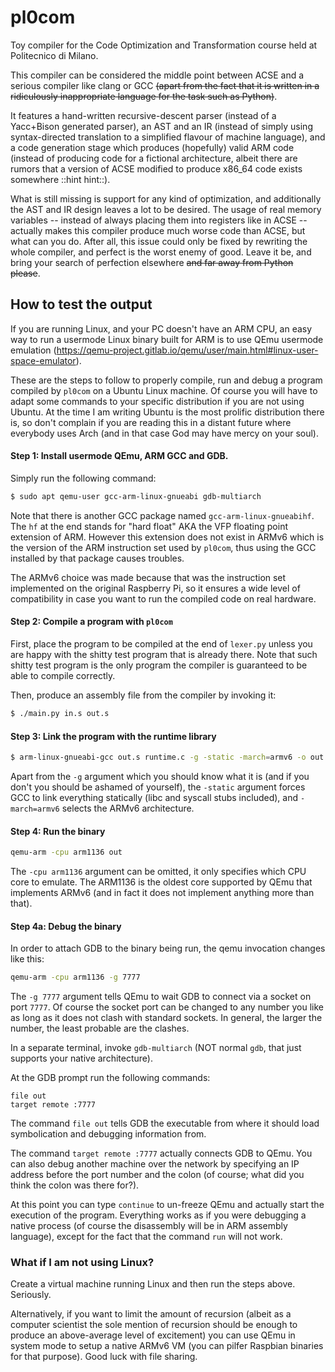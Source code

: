 # pl0com

Toy compiler for the Code Optimization and Transformation course held at
Politecnico di Milano.

This compiler can be considered the middle point between ACSE and a serious
compiler like clang or GCC ~~(apart from the fact that it is written in a
ridiculously inappropriate language for the task such as Python)~~.

It features a hand-written recursive-descent parser (instead of a Yacc+Bison
generated parser), an AST and an IR (instead of simply using syntax-directed
translation to a simplified flavour of machine language), and a code
generation stage which produces (hopefully) valid ARM code (instead of producing
code for a fictional architecture, albeit there are rumors that a version of
ACSE modified to produce x86_64 code exists somewhere ::hint hint::).

What is still missing is support for any kind of optimization, and additionally
the AST and IR design leaves a lot to be desired. The usage of real memory
variables -- instead of always placing them into registers like in ACSE --
actually makes this compiler produce much worse code than ACSE, but what can
you do. After all, this issue could only be fixed by rewriting the whole
compiler, and perfect is the worst enemy of good. Leave it be, and bring your
search of perfection elsewhere ~~and far away from Python please~~.

## How to test the output

If you are running Linux, and your PC doesn't have an ARM CPU, an easy way to
run a usermode Linux binary built for ARM is to use QEmu usermode emulation
(https://qemu-project.gitlab.io/qemu/user/main.html#linux-user-space-emulator).

These are the steps to follow to properly compile, run and debug a program
compiled by `pl0com` on a Ubuntu Linux machine. Of course you will have to
adapt some commands to your specific distribution if you are not using Ubuntu.
At the time I am writing Ubuntu is the most prolific distribution there is,
so don't complain if you are reading this in a distant future where everybody
uses Arch (and in that case God may have mercy on your soul).

#### Step 1: Install usermode QEmu, ARM GCC and GDB.

Simply run the following command:

```sh
$ sudo apt qemu-user gcc-arm-linux-gnueabi gdb-multiarch
```

Note that there is another GCC package named `gcc-arm-linux-gnueabihf`. The
`hf` at the end stands for "hard float" AKA the VFP floating point extension
of ARM. However this extension does not exist in ARMv6 which is the version
of the ARM instruction set used by `pl0com`, thus using the GCC installed by
that package causes troubles.

The ARMv6 choice was made because that was the instruction set implemented on
the original Raspberry Pi, so it ensures a wide level of compatibility in case
you want to run the compiled code on real hardware.

#### Step 2: Compile a program with `pl0com`

First, place the program to be compiled at the end of `lexer.py` unless you
are happy with the shitty test program that is already there. Note that such
shitty test program is the only program the compiler is guaranteed to
be able to compile correctly.

Then, produce an assembly file from the compiler by invoking it:

```sh
$ ./main.py in.s out.s
```

#### Step 3: Link the program with the runtime library

```sh
$ arm-linux-gnueabi-gcc out.s runtime.c -g -static -march=armv6 -o out
```

Apart from the `-g` argument which you should know what it is (and if you don't
you should be ashamed of yourself), the `-static` argument forces GCC to link
everything statically (libc and syscall stubs included), and `-march=armv6`
selects the ARMv6 architecture.

#### Step 4: Run the binary

```sh
qemu-arm -cpu arm1136 out
```

The `-cpu arm1136` argument can be omitted, it only specifies which CPU core to
emulate. The ARM1136 is the oldest core supported by QEmu that implements ARMv6
(and in fact it does not implement anything more than that).

#### Step 4a: Debug the binary

In order to attach GDB to the binary being run, the qemu invocation changes like
this:

```sh
qemu-arm -cpu arm1136 -g 7777
```

The `-g 7777` argument tells QEmu to wait GDB to connect via a socket on port
`7777`. Of course the socket port can be changed to any number you like as long
as it does not clash with standard sockets. In general, the larger the number,
the least probable are the clashes.

In a separate terminal, invoke `gdb-multiarch` (NOT normal `gdb`, that just
supports your native architecture).

At the GDB prompt run the following commands:

```
file out
target remote :7777
```

The command `file out` tells GDB the executable from where it should load
symbolication and debugging information from.

The command `target remote :7777` actually connects GDB to QEmu. You can
also debug another machine over the network by specifying an IP address before
the port number and the colon (of course; what did you think the colon was
there for?).

At this point you can type `continue` to un-freeze QEmu and actually start
the execution of the program. Everything works as if you were debugging a
native process (of course the disassembly will be in ARM assembly language),
except for the fact that the command `run` will not work.

### What if I am not using Linux?

Create a virtual machine running Linux and then run the steps above.
Seriously.

Alternatively, if you want to limit the amount of recursion (albeit as a
computer scientist the sole mention of recursion should be enough to produce an
above-average level of excitement) you can use QEmu in system mode to setup a
native ARMv6 VM (you can pilfer Raspbian binaries for that purpose).
Good luck with file sharing.
